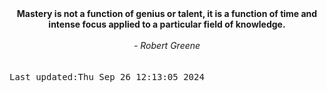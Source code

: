 
<div align="center"><b><span>Mastery is not a function of genius or talent, it is a function of time and intense focus applied to a particular field of knowledge.</span></b><br><br><i> - Robert Greene</i></div>
<br><br><kbd>Last updated:Thu Sep 26 12:13:05 2024</kbd>
